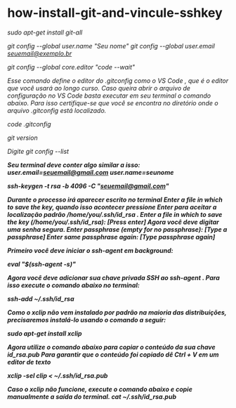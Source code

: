 # how-install-git-and-vincule-sshkey

<i>sudo apt-get install git-all<i>

<i>git config --global user.name "Seu nome"<i>
<i>git config --global user.email seuemail@exemplo.br<i>

<i>git config --global core.editor "code --wait"<i>

Esse comando define o editor do .gitconfig como o VS Code , que é o editor que você usará ao longo curso. 
Caso queira abrir o arquivo de configuração no VS Code basta executar em seu terminal o comando abaixo. 
Para isso certifique-se que você se encontra no diretório onde o arquivo .gitconfig está localizado.

<i>code .gitconfig<i>

<i>git version<i>

Digite 
<i>git config --list<i>
 
<b>Seu terminal deve conter algo similar a isso:  
user.email=seuemail@gmail.com
user.name=seunome<b>

<i>ssh-keygen -t rsa -b 4096 -C "seuemail@gmail.com"<i>

Durante o processo irá aparecer escrito no terminal Enter a file in which to save the key, 
quando isso acontecer pressione Enter para aceitar a localização padrão /home/you/.ssh/id_rsa .
Enter a file in which to save the key (/home/you/.ssh/id_rsa): [Press enter]
Agora você deve digitar uma senha segura.
Enter passphrase (empty for no passphrase): [Type a passphrase]
Enter same passphrase again: [Type passphrase again]

Primeiro você deve iniciar o ssh-agent em background:

<i>eval "$(ssh-agent -s)"<i>

Agora você deve adicionar sua chave privada SSH ao ssh-agent . Para isso execute o comando abaixo no terminal:

<i>ssh-add ~/.ssh/id_rsa<i>

Como o xclip não vem instalado por padrão na maioria das distribuições,
precisaremos instalá-lo usando o comando a seguir:

<i>sudo apt-get install xclip

 Agora utilize o comando abaixo para copiar o conteúdo da sua chave id_rsa.pub
 Para garantir que o conteúdo foi copiado dê Ctrl + V em um editor de texto
 
<i>xclip -sel clip < ~/.ssh/id_rsa.pub<i>

Caso o xclip não funcione, execute o comando abaixo e copie manualmente a saída do terminal.
<i>cat ~/.ssh/id_rsa.pub<i>
